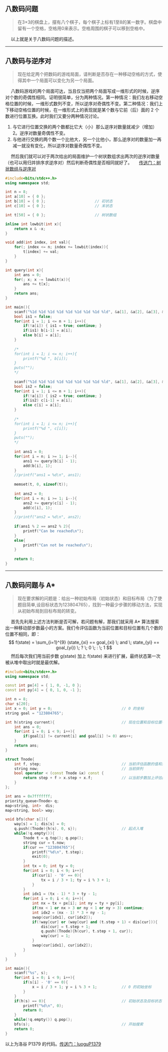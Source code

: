 ## 八数码问题
>在3×3的棋盘上，摆有八个棋子，每个棋子上标有1至8的某一数字。棋盘中留有一个空格，空格用0来表示。空格周围的棋子可以移到空格中。

&emsp; 以上就是关于八数码问题的描述。

----
## 八数码与逆序对
>现在给定两个把数码的游戏局面，请判断是否存在一种移动空格的方式，使得其中一个局面可以变化为另一个局面。

&emsp; 八数码游戏的两个局面可达，当且仅当把两个局面写成一维形式的时候，逆序对个数的奇偶性相同。证明很简单，分为两种情况。第一种情况：我们左右移动空格位置的时候，一维形式数列不变，所以逆序对奇偶性不变。第二种情况：我们上下移动空格位置的时候，在一维形式上的表现就是某个数与它前（后）面的 2 个数进行位置互换。此时我们又要分两种情况讨论。
1. 与它进行位置交换的两个数都比它大（小）那么逆序对数量就减少（增加）2。逆序对数量奇偶性不变。
2. 与他进行交换的两个数一个比他大，另一个比他小，那么逆序对的数量加一再减一就没有变化，所以逆序对数量奇偶性不变。

&emsp; 然后我们就可以对于两次给出的局面维护一个树状数组求出两次的逆序对数量（也可以用归并排序求逆序对）然后判断奇偶性是否相同就好了。
&emsp; [传送门：树状数组与逆序对](https://github.com/AlexWei061/OI/blob/main/DS/BIT.md)
```cpp
#include<bits/stdc++.h>
using namespace std;

int n = 8;
int a[10] = { 0 };
int b[10] = { 0 };                      // 初状态 
int c[10] = { 0 };                      // 末状态 

int t[50] = { 0 };                      // 树状数组 

inline int lowbit(int x){
	return x & -x;
}

void add(int index, int val){
	for(; index <= n; index += lowbit(index)){
		t[index] += val;
	}
} 

int query(int x){
	int ans = 0;
	for(; x; x -= lowbit(x)){
		ans += t[x];
	}
	return ans;
}

int main(){
	scanf("%1d %1d %1d %1d %1d %1d %1d %1d %ld", &a[1], &a[2], &a[3], &a[4], &a[5], &a[6], &a[7], &a[8], &a[9]);
	bool is1 = false;
	for(int i = 1; i <= n + 1; i++){
		if(!a[i]) { is1 = true; continue; }
		if(is1) b[i-1] = a[i];	
		else b[i] = a[i];
	}
	
	/*
	for(int i = 1; i <= n; i++){
		printf("%d ", b[i]); 
	}
	puts("");
	*/
	
	scanf("%1d %1d %1d %1d %1d %1d %1d %1d %ld", &a[1], &a[2], &a[3], &a[4], &a[5], &a[6], &a[7], &a[8], &a[9]);
	bool is2 = false;
	for(int i = 1; i <= n + 1; i++){
		if(!a[i]) { is2 = true; continue; }
		if(is2) c[i-1] = a[i];	
		else c[i] = a[i];
	}
	
	/*
	for(int i = 1; i <= n; i++){
		printf("%d ", c[i]); 
	}
	puts("");
	*/
	
	int ans1 = 0;
	for(int i = n; i >= 1; i--){
		ans1 += query(b[i] - 1);
		add(b[i], 1);
	}
	//printf("ans1 = %d\n", ans1);
	
	memset(t, 0, sizeof(t));
	
	int ans2 = 0;
	for(int i = n; i >= 1; i--){
		ans2 += query(c[i] - 1);
		add(c[i], 1);
	}
	//printf("ans2 = %d\n", ans2);
	
	if(ans1 % 2 == ans2 % 2){
		printf("Can be reached\n");
	}
	else{
		printf("Can not be reached\n");
	}
	
	return 0;
}
```
----
## 八数码问题与 A*
>现在要求解的问题是：给出一种初始布局（初始状态）和目标布局（为了使题目简单,设目标状态为123804765），找到一种最少步骤的移动方法，实现从初始布局到目标布局的转变。

&emsp; 首先先利用上述方法判断是否可解，若问题有解，那我们就采用 A* 算法搜索出一种移动部步数最小的方案。我们令评估函数为当前位置和目标位置有几个数的位置不相同，即：
$$ f(state) = \sum_{i=1}^{9} (state_{xi} ==  goal_{xi} \; and \; state_{yi} == goal_{yi}) \; ? \; 0 \; : \; 1 $$
&emsp; 然后每次我们用当前步数 g(state) 加上 f(state) 来进行扩展，最终状态第一次被从堆中取出时就是最优解。

```cpp
#include<bits/stdc++.h>
using namespace std;

const int px[4] = { 1, 0, -1, 0 };
const int py[4] = { 0, 1, 0, -1 };

int n = 8;
char s[20];
int x = 0; int y = 0;                               // 0 的坐标 
string goal = "123804765";

int h(string current){                              // 现在位置和目标位置有几个位置是不同的 (评估函数) 
	int ans = 0;
	for(int i = 0; i < 9; i++){
		if(goal[i] != current[i] and goal[i] != 0) ans++;
	}
	return ans;
}  

struct Tnode{  
    int f, step;                                    // 当前评估函数的值和走的步数 
    string now;                                     // 当前排列 
	bool operator < (const Tnode &x) const {  
        return step + f > x.step + x.f;             // 以当前步数加上评估函数排序        
    }  
};

int ans = 0x7fffffff; 
priority_queue<Tnode> q;
map<string, int>  dis;
map<string, bool> way;

void bfs(char s[]){
	way[s] = 1; dis[s] = 0;
	q.push((Tnode){h(s), 0, s});                    // 起点入堆 
	while(!q.empty()){
		Tnode t = q.top(); q.pop();
		string cur = t.now;
		if(cur == "123804765"){
			printf("%d\n", t.step);
			exit(0);
		}
		int tx = 0; int ty = 0;
		for(int i = 0; i < 9; i++){                                    //  当前排列 0 的位置 
			if(cur[i] - '0' == 0){
				tx = i / 3 + 1; ty = i % 3 + 1; 
			}
		}
		int idx1 = (tx - 1) * 3 + ty - 1;                              // 在一维排列中的位置
		for(int i = 0; i < 4; i++){                                    // 扩展 
			int nx = tx + px[i]; int ny = ty + py[i];
			if(nx < 1 or nx > 3 or ny < 1 or ny > 3) continue;
			int idx2 = (nx - 1) * 3 + ny - 1;                          // 扩展之后的位置 
			swap(cur[idx1], cur[idx2]);
			if(!way[cur] or (way[cur] and (t.step + 1) < dis[cur])){
				dis[cur] = t.step + 1;
				q.push((Tnode){h(cur), t.step + 1, cur});
				way[cur] = 1;
			} 
			swap(cur[idx1], cur[idx2]);
		} 
	} 
}

int main(){
	scanf("%s", s);
	for(int i = 0; i < 9; i++){
		if(s[i] - '0' == 0){
			x = i / 3 + 1; y = i % 3 + 1;           // 0 的初始坐标 
		}
	}
	if(h(s) == 0){                                  // 初始状态及目标状态 ：直接返回 
		printf("%d\n", 0);
		return 0; 
	}
	while(!q.empty()) q.pop();
	bfs(s);                                         // 开始搜索 
	return 0;
}
```
以上为洛谷 P1379 的代码。[传送门：luoguP1379](https://www.luogu.com.cn/problem/P1379)